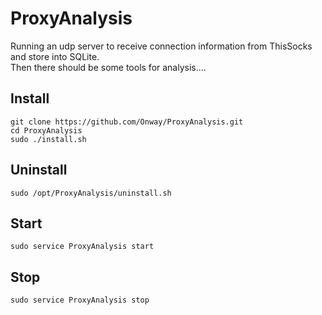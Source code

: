 # ProxyAnalysis
Running an udp server to receive connection information from ThisSocks and store into SQLite.  
Then there should be some tools for analysis....

## Install
    git clone https://github.com/Onway/ProxyAnalysis.git
    cd ProxyAnalysis
    sudo ./install.sh
    
## Uninstall
    sudo /opt/ProxyAnalysis/uninstall.sh
    
## Start
    sudo service ProxyAnalysis start
    
## Stop
    sudo service ProxyAnalysis stop
    

